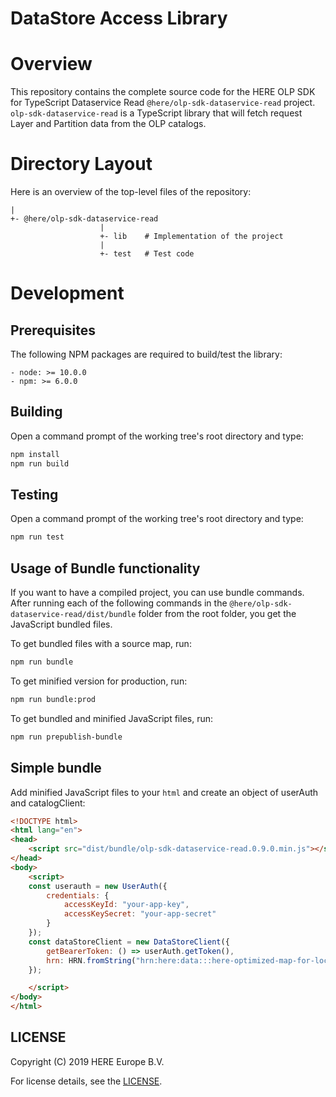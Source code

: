 # DataStore Access Library

# Overview

This repository contains the complete source code for the HERE OLP SDK for TypeScript Dataservice Read `@here/olp-sdk-dataservice-read` project. `olp-sdk-dataservice-read` is a TypeScript library that will fetch request Layer and Partition data from the OLP catalogs.

# Directory Layout

Here is an overview of the top-level files of the repository:

    |
    +- @here/olp-sdk-dataservice-read
                        |
                        +- lib    # Implementation of the project
                        |
                        +- test   # Test code

# Development

## Prerequisites

The following NPM packages are required to build/test the library:

    - node: >= 10.0.0
    - npm: >= 6.0.0

## Building

Open a command prompt of the working tree's root directory and type:

```sh
npm install
npm run build
```

## Testing

Open a command prompt of the working tree's root directory and type:

```sh
npm run test
```

## Usage of Bundle functionality

If you want to have a compiled project, you can use bundle commands. After running each of the following commands in the `@here/olp-sdk-dataservice-read/dist/bundle` folder from the root folder, you get the JavaScript bundled files.

To get bundled files with a source map, run:

```sh
npm run bundle
```

To get minified version for production, run:

```sh
npm run bundle:prod
```

To get bundled and minified JavaScript files, run:

```sh
npm run prepublish-bundle
```

## Simple bundle

Add minified JavaScript files to your `html` and create an object of userAuth and catalogClient:

```html
<!DOCTYPE html>
<html lang="en">
<head>
    <script src="dist/bundle/olp-sdk-dataservice-read.0.9.0.min.js"></script>
</head>
<body>
    <script>
    const userauth = new UserAuth({
        credentials: {
            accessKeyId: "your-app-key",
            accessKeySecret: "your-app-secret"
        }
    });
    const dataStoreClient = new DataStoreClient({
        getBearerToken: () => userAuth.getToken(),
        hrn: HRN.fromString("hrn:here:data:::here-optimized-map-for-location-library-2")
    });

    </script>
</body>
</html>
```

## LICENSE

Copyright (C) 2019 HERE Europe B.V.

For license details, see the [LICENSE](LICENSE).
